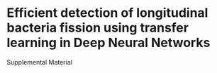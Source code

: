 # Efficient detection of longitudinal bacteria fission using transfer learning in Deep Neural Networks
Supplemental Material
